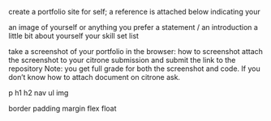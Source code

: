 create a portfolio site for self; a reference is attached below indicating your

an image of yourself or anything you prefer
a statement / an introduction
a little bit about yourself
your skill set list


take a screenshot of your portfolio in the browser: how to screenshot
attach the screenshot to your citrone submission and submit the link to the repository
Note: you get full grade for both the screenshot and code. If you don’t know how to attach document on citrone ask.

<!-- Requiremets html -->

p
h1
h2
nav
ul
img

<!-- css -->
border 
padding
margin
flex
float